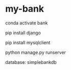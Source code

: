 # my-bank

conda activate bank

pip install django

pip install mysqlclient

python manage.py runserver


database: simplebankdb
